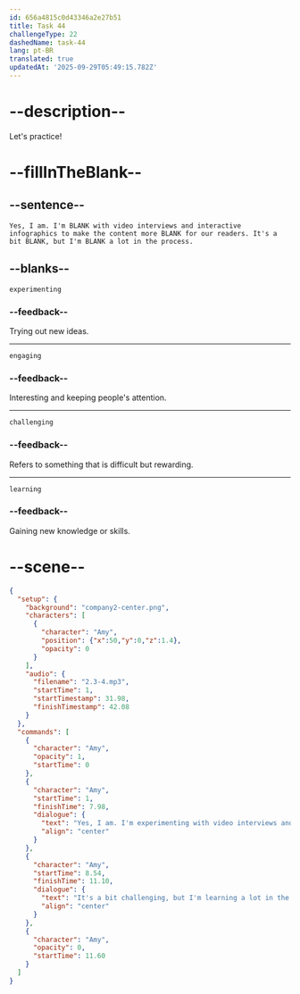 ```yaml
---
id: 656a4815c0d43346a2e27b51
title: Task 44
challengeType: 22
dashedName: task-44
lang: pt-BR
translated: true
updatedAt: '2025-09-29T05:49:15.782Z'
---
```


<!-- (Audio) Amy: Yes, I am. I'm experimenting with video interviews and interactive infographics to make the content more engaging for our readers. It's a bit challenging, but I'm learning a lot in the process. -->

# --description--

Let's practice!

# --fillInTheBlank--

## --sentence--

`Yes, I am. I'm BLANK with video interviews and interactive infographics to make the content more BLANK for our readers. It's a bit BLANK, but I'm BLANK a lot in the process.`

## --blanks--

`experimenting`

### --feedback--

Trying out new ideas.

---

`engaging`

### --feedback--

Interesting and keeping people's attention.

---

`challenging`

### --feedback--

Refers to something that is difficult but rewarding.

---

`learning`

### --feedback--

Gaining new knowledge or skills.

# --scene--

```json
{
  "setup": {
    "background": "company2-center.png",
    "characters": [
      {
        "character": "Amy",
        "position": {"x":50,"y":0,"z":1.4},
        "opacity": 0
      }
    ],
    "audio": {
      "filename": "2.3-4.mp3",
      "startTime": 1,
      "startTimestamp": 31.98,
      "finishTimestamp": 42.08
    }
  },
  "commands": [
    {
      "character": "Amy",
      "opacity": 1,
      "startTime": 0
    },
    {
      "character": "Amy",
      "startTime": 1,
      "finishTime": 7.98,
      "dialogue": {
        "text": "Yes, I am. I'm experimenting with video interviews and interactive infographics to make the content more engaging for our readers.",
        "align": "center"
      }
    },
    {
      "character": "Amy",
      "startTime": 8.54,
      "finishTime": 11.10,
      "dialogue": {
        "text": "It's a bit challenging, but I'm learning a lot in the process.",
        "align": "center"
      }
    },
    {
      "character": "Amy",
      "opacity": 0,
      "startTime": 11.60
    }
  ]
}
```

